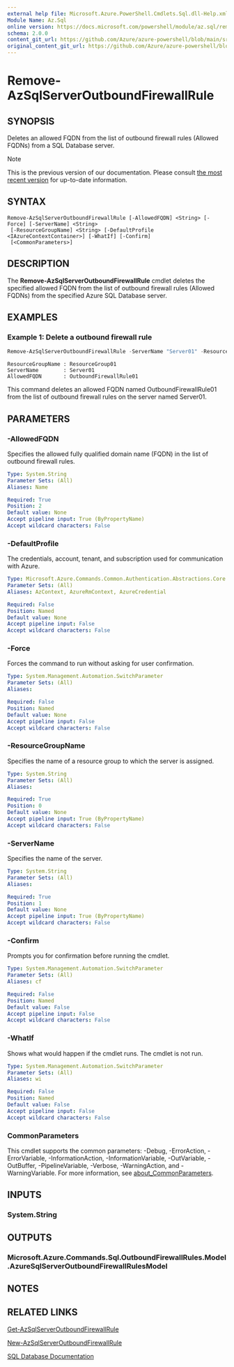 ```yaml
---
external help file: Microsoft.Azure.PowerShell.Cmdlets.Sql.dll-Help.xml
Module Name: Az.Sql
online version: https://docs.microsoft.com/powershell/module/az.sql/remove-azsqlserveroutboundfirewallrule
schema: 2.0.0
content_git_url: https://github.com/Azure/azure-powershell/blob/main/src/Sql/Sql/help/Remove-AzSqlServerOutboundFirewallRule.md
original_content_git_url: https://github.com/Azure/azure-powershell/blob/main/src/Sql/Sql/help/Remove-AzSqlServerOutboundFirewallRule.md
---
```


# Remove-AzSqlServerOutboundFirewallRule

## SYNOPSIS
Deletes an allowed FQDN from the list of outbound firewall rules (Allowed FQDNs) from a SQL Database server.

> [!NOTE]
>This is the previous version of our documentation. Please consult [the most recent version](/powershell/module/az.sql/remove-azsqlserveroutboundfirewallrule) for up-to-date information.

## SYNTAX

```
Remove-AzSqlServerOutboundFirewallRule [-AllowedFQDN] <String> [-Force] [-ServerName] <String>
 [-ResourceGroupName] <String> [-DefaultProfile <IAzureContextContainer>] [-WhatIf] [-Confirm]
 [<CommonParameters>]
```

## DESCRIPTION
The **Remove-AzSqlServerOutboundFirewallRule** cmdlet deletes the specified allowed FQDN from the list of outbound firewall rules (Allowed FQDNs) from the specified Azure SQL Database server.

## EXAMPLES

### Example 1: Delete a outbound firewall rule
```powershell
Remove-AzSqlServerOutboundFirewallRule -ServerName "Server01" -ResourceGroupName "ResourceGroup01" -AllowedFQDN "OutboundFirewallRule01"
```

```output
ResourceGroupName : ResourceGroup01
ServerName        : Server01
AllowedFQDN       : OutboundFirewallRule01
```

This command deletes an allowed FQDN named OutboundFirewallRule01 from the list of outbound firewall rules on the server named Server01.

## PARAMETERS

### -AllowedFQDN
Specifies the allowed fully qualified domain name (FQDN) in the list of outbound firewall rules.

```yaml
Type: System.String
Parameter Sets: (All)
Aliases: Name

Required: True
Position: 2
Default value: None
Accept pipeline input: True (ByPropertyName)
Accept wildcard characters: False
```

### -DefaultProfile
The credentials, account, tenant, and subscription used for communication with Azure.

```yaml
Type: Microsoft.Azure.Commands.Common.Authentication.Abstractions.Core.IAzureContextContainer
Parameter Sets: (All)
Aliases: AzContext, AzureRmContext, AzureCredential

Required: False
Position: Named
Default value: None
Accept pipeline input: False
Accept wildcard characters: False
```

### -Force
Forces the command to run without asking for user confirmation.

```yaml
Type: System.Management.Automation.SwitchParameter
Parameter Sets: (All)
Aliases:

Required: False
Position: Named
Default value: None
Accept pipeline input: False
Accept wildcard characters: False
```

### -ResourceGroupName
Specifies the name of a resource group to which the server is assigned.

```yaml
Type: System.String
Parameter Sets: (All)
Aliases:

Required: True
Position: 0
Default value: None
Accept pipeline input: True (ByPropertyName)
Accept wildcard characters: False
```

### -ServerName
Specifies the name of the server.

```yaml
Type: System.String
Parameter Sets: (All)
Aliases:

Required: True
Position: 1
Default value: None
Accept pipeline input: True (ByPropertyName)
Accept wildcard characters: False
```

### -Confirm
Prompts you for confirmation before running the cmdlet.

```yaml
Type: System.Management.Automation.SwitchParameter
Parameter Sets: (All)
Aliases: cf

Required: False
Position: Named
Default value: False
Accept pipeline input: False
Accept wildcard characters: False
```

### -WhatIf
Shows what would happen if the cmdlet runs.
The cmdlet is not run.

```yaml
Type: System.Management.Automation.SwitchParameter
Parameter Sets: (All)
Aliases: wi

Required: False
Position: Named
Default value: False
Accept pipeline input: False
Accept wildcard characters: False
```

### CommonParameters
This cmdlet supports the common parameters: -Debug, -ErrorAction, -ErrorVariable, -InformationAction, -InformationVariable, -OutVariable, -OutBuffer, -PipelineVariable, -Verbose, -WarningAction, and -WarningVariable. For more information, see [about_CommonParameters](http://go.microsoft.com/fwlink/?LinkID=113216).

## INPUTS

### System.String

## OUTPUTS

### Microsoft.Azure.Commands.Sql.OutboundFirewallRules.Model.AzureSqlServerOutboundFirewallRulesModel

## NOTES

## RELATED LINKS

[Get-AzSqlServerOutboundFirewallRule](./Get-AzSqlServerOutboundFirewallRule.md)

[New-AzSqlServerOutboundFirewallRule](./New-AzSqlServerOutboundFirewallRule.md)

[SQL Database Documentation](https://docs.microsoft.com/azure/sql-database/)
